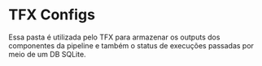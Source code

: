 # TFX Configs
Essa pasta é utilizada pelo TFX para armazenar os outputs dos componentes da pipeline e também o status de execuções passadas por meio de um DB SQLite.